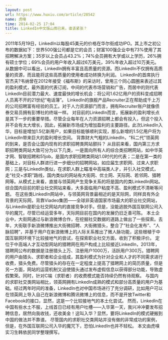 ```yaml
---
layout: post
url: https://www.huxiu.com/article/28542
name: 虎嗅
time: 2014-02-25 17:04
title: LinkedIn中文版山雨已来，谁该紧张？
---
```

2011年5月19日，LinkedIn以每股45美元的价格在华尔街成功IPO。其上市之初公布的数据如下：世界500强公司都是它的会员；财富100强企业中有73%使用了其招聘解决方案；35岁以上会员占43.2%；74%会员拥有大学或以上学历，26%拥有硕士学位；69%会员的用户年收入超过6万美元，39%年收入超过10万美元。从数据中可以看出，LinkedIn拥有丰富且高质量的资源。而LinkedIn不仅拥有高质量的资源，而且能将这些高质量的使用者成功转换为利润。 LinkedIn的首席执行官杰夫?韦纳曾在2012年接受《福布斯》的采访时，曾用三个同心圆圈来表述过其的盈利模式，最外面的代表订阅，中间的代表市场营销和广告，而居中的则代表LinkedIn目前潜力最大、速度最快的增长机会：将公司1.62亿用户的资料变成招聘人员离不开的21世纪“电话簿”。 LinkedIn的旗舰产品Recruiter正在帮助成千上万的公司招聘富有经验的员工。对于人力资源部门而言，拥有Recruiter账户就像债券交易员拥有彭博社的终端一样。 对目前的LinkedIn而言，拓展新的盈利增长点是其下一步的重要举措。尽管企业每年在人力资源招聘上都会有投入，但这个投入并不会有太大增长，因此，拓展新市场成为增加盈利的主要路径。此次LinkedIn入华，目标是增加1.5亿新用户，如果目标能够顺利实现，那么新增的1.5亿用户将为LinkedIn带来巨大的盈利增长空间。 背靠财大气粗的LinkedIn，“科二代”领英网的到来，是否会让国内现有的求职招聘类网站颤抖？ 从目前来看，国内第三方求职招聘类网站大致可分为以下几类，一是面向所有人的综合类招聘网站，如中华英才网、智联招聘和51job，是国内求职招聘类网站1.0时代的代表；二是在第一类的基础上，对目标人群进行进一步细分的招聘网站，如应届生求职网、过来人求职网；三是与LinkedIn类似，在求职人群上瞄准中高端类人才，并引入社交模式，走“社交+求职”路线，国内类似的网站有大街网、优士网、天际网、若邻网、猎聘网等。从模式上来看，直接与领英网产生竞争关系的将是国内的类LinkedIn网站。 综合国内目前的职业社交网站来看，大多面临用户粘度不高、盈利模式不清晰等问题。 在这些类LinkedIn网站中，与领英网背景最相近的是天际网，同样具有外企背景的天际网，背靠Viadeo集团——全球非英语国家市场最大的职业社交网站，与LinkedIn是职业社交网站内的直接竞争对手。但是，没能逃脱外国互联网公司入华的魔咒，尽管已经运营多年，天际网目前在国内的发展仍旧乏善可陈。 本土企业中，大街网通过与新浪微博合作，在挖掘社交数据的道路上做出了一些探索。去年，大街联手新浪微博推出大街微招聘、大街微猎头，整合了“社会化发布”、“人脉招聘”，并基于用户在新浪微博上的人际关系推出了微人脉功能，这些根植于中国互联网环境下比较接地气的尝试，在探索职业社交方面，收到了积极评价。 定位于中高端人才互动型网站的猎聘网在用户构成上比较接近LinkedIn，2013年，猎聘网公布的数据是注册猎头上万、注册用户1000万，活跃用户300万。猎聘网的用户由猎头、求职者和企业组成，其盈利模式为针对企业和人才的不同需求进行收费，猎头免费。尽管猎头的存在在一定程度上提高了猎聘网上的简历质量，但是另一方面，网站的运营机制又迫使猎头通过发布虚假信息以获得部分功能，导致虚假繁荣。同时，针对C端（求职者）的收费模式能否持续仍然有待观察。 与国内的求职社交类网站相比，领英网拥有LinkedIn成熟的模式和部分高质量的用户为基础。经过两年时间的准备，LinkedIn也对中国市场进行了充分调研，比如用户可以在领英网上导入自己在新浪微博和腾讯微博上的信息，而不是开放Twitter和Facebook的接口，显然，这是一个比较接地气的本土化尝试。 然而，LinkedIn在中国有些水土不服，上线首日已经有用户吐槽——入华第一天，我兴冲冲要发布招聘信息，居然向我收钱，还收美金！这叫入华？显然，要将LinkedIn的模式硬搬到中国的做法并不靠谱。 尽管国内的求职社交类网站并没有做的非常成功的案例，但是，在外国互联网公司入华的魔咒下，恐怕LinkedIn也并不轻松。 本文由虎嗅实习生韩依民同学整理撰写。


